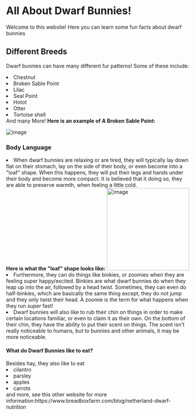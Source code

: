 # All About Dwarf Bunnies!
Welcome to this website! Here you can learn some fun facts about dwarf bunnies



## Different Breeds
Dwarf bunnies can have many different fur patterns! Some of these include:
<li>Chestnut</li>
<li>Broken Sable Point</li>
<li>Lilac</li>
<li>Seal Point</li>
<li>Hotot</li>
<li>Otter</li>
<li>Tortoise shell</li>
And many More!
<strong>Here is an example of A Broken Sable Point:</strong>




<img>![image](https://user-images.githubusercontent.com/114503043/192832750-3bb93758-ba41-4540-aad8-66efb8bd54a7.png)

### Body Language
<li>When dwarf bunnies are relaxing or are tired, they will typically lay down flat on their stomach, lay on the side of their body, or even become into a "loaf" shape. When this happens, they will put their legs and hands under their body and become more compact. It is believed that it doing so, they are able to preserve warmth, when feeling a little cold.</li>
<strong>Here is what the "loaf" shape looks like:</strong>
<img><img width="225" alt="image" src="https://user-images.githubusercontent.com/114503043/193191771-b75f1fa8-4da5-45ab-a9a2-fae63d8ae2b3.png">


<li>Furthermore, they can do things like binkies, or zoomies when they are feeling super happy/excited. Binkies are what dwarf bunnies do when they leap up into the air, followed by a head twist. Sometimes, they can even do half-binkies, which are basically the same thing except, they do not jump and they only twist their head. A zoomie is the term for what happens when they run <i>super</i> fast! 
<li>Dwarf bunnies will also like to rub their chin on things in order to make certain locations familiar, or even to claim it as their own. On the bottom of their chin, they have the ability to put their scent on things. The scent isn't really noticeable to humans, but to bunnies and other animals, it may be more noticeable. 
  <h4>What do Dwarf Bunnies like to eat?</h4>
Besides hay, they also like to eat
<li>cilantro</li>
<li>parsley</li>
<li>apples</li>
<li>carrots</li>
and more, see this other website for more information:https://www.breadboxfarm.com/blog/netherland-dwarf-nutrition

  
  
